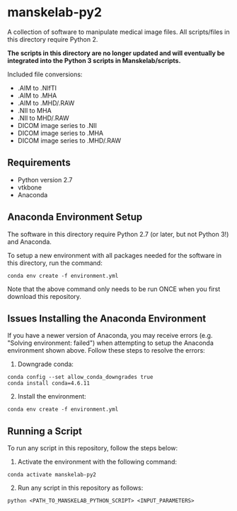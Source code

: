 # manskelab-py2
A collection of software to manipulate medical image files. All scripts/files in this directory require Python 2.

**The scripts in this directory are no longer updated and will eventually be integrated into the Python 3 scripts in Manskelab/scripts.**

Included file conversions:
- .AIM to .NIfTI
- .AIM to .MHA
- .AIM to .MHD/.RAW
- .NII to MHA
- .NII to MHD/.RAW
- DICOM image series to .NII
- DICOM image series to .MHA
- DICOM image series to .MHD/.RAW


## Requirements
- Python version 2.7
- vtkbone
- Anaconda 


## Anaconda Environment Setup
The software in this directory require Python 2.7 (or later, but not Python 3!) and Anaconda.

To setup a new environment with all packages needed for the software in this directory, run the command:
```
conda env create -f environment.yml
```

Note that the above command only needs to be run ONCE when you first download this repository.

## Issues Installing the Anaconda Environment
If you have a newer version of Anaconda, you may receive errors (e.g. "Solving environment: failed") when attempting to setup the Anaconda environment shown above. Follow these steps to resolve the errors:

1. Downgrade conda:

```
conda config --set allow_conda_downgrades true
conda install conda=4.6.11
```

2. Install the environment:
```
conda env create -f environment.yml
```

## Running a Script
To run any script in this repository, follow the steps below:

1. Activate the environment with the following command:
```
conda activate manskelab-py2
```

2. Run any script in this repository as follows:
```
python <PATH_TO_MANSKELAB_PYTHON_SCRIPT> <INPUT_PARAMETERS>
```

